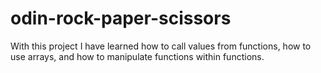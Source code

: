 # odin-rock-paper-scissors
With this project I have learned how to call values from functions, how to use arrays, and how to manipulate functions within functions.